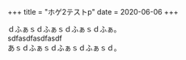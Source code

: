 +++
title = "ホゲ2テストp"
date = 2020-06-06
+++

ｄふぁｓｄふぁｓｄふぁｓｄふぁ。  
sdfasdfasdfasdf  
あｓｄふぁｓｄふぁｓｄふぁｓｄ。  
